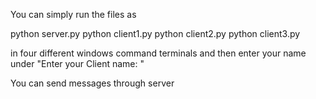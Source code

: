 You can simply run the files as

python server.py
python client1.py
python client2.py
python client3.py

in four different windows command terminals and then enter your name under "Enter your Client name: "

You can send messages through server